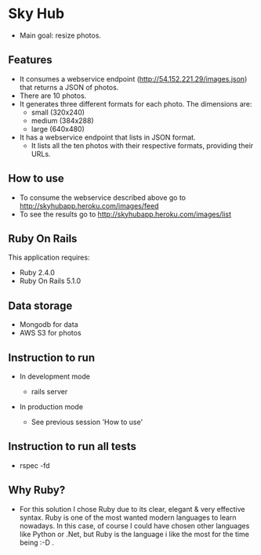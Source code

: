 Sky Hub
================

* Main goal: resize photos.

Features
--------------
* It consumes a webservice endpoint (http://54.152.221.29/images.json) that
  returns a JSON of photos.
* There are 10 photos.
* It generates three different formats for each photo.
  The dimensions are:
    - small (320x240)
    - medium (384x288)
    - large (640x480)
* It has a webservice endpoint that lists in JSON format.
  - It lists all the ten photos with their respective formats, providing their URLs.

How to use
--------------
* To consume the webservice described above go to http://skyhubapp.heroku.com/images/feed
* To see the results go to http://skyhubapp.heroku.com/images/list

Ruby On Rails
-------------

This application requires:

- Ruby 2.4.0
- Ruby On Rails 5.1.0

Data storage
------------
* Mongodb for data
* AWS S3 for photos

Instruction to run
--------------

* In development mode
  - rails server

* In production mode
  - See previous session 'How to use'

Instruction to run all tests
----------------------------

- rspec -fd

Why Ruby?
---------
* For this solution I chose Ruby due to its clear, elegant & very effective syntax.
  Ruby is one of the most wanted modern languages to learn nowadays.
  In this case, of course I could have chosen other languages like Python or .Net,
  but Ruby is the language i like the most for the time being :-D .


